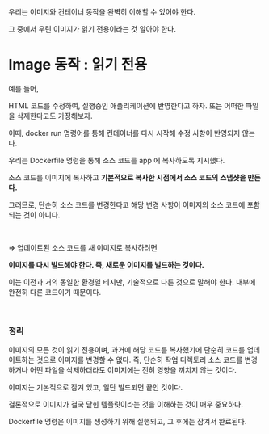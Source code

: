 
우리는 이미지와 컨테이너 동작을 완벽히 이해할 수 있어야 한다.

그 중에서 우린 이미지가 읽기 전용이라는 것 알아야 한다.

# Image 동작 : 읽기 전용

예를 들어,

HTML 코드를 수정하여, 실행중인 애플리케이션에 반영한다고 하자. 또는 어떠한 파일을 삭제한다고도 가정해보자.

이때,  docker run 명령어를 통해 컨테이너를 다시 시작해 수정 사항이 반영되지 않는다.

우리는 Dockerfile 명령을 통해 소스 코드를  app 에 복사하도록 지시했다.

소스 코드를 이미지에 복사하고 **기본적으로 복사한 시점에서 소스 코드의 스냅샷을 만든다.**

그러므로, 단순히 소스 코드를 변경한다고 해당 변경 사항이 이미지의 소스 코드에 포함되는 것이 아니다.

<br>

⇒ 업데이트된 소스 코드를 새 이미지로 복사하려면

**이미지를 다시 빌드해야 한다. 즉, 새로운 이미지를 빌드하는 것이다.**

이는 이전과 거의 동일한 환경일 테지만, 기술적으로 다른 것으로 말해야 한다. 내부에 완전히 다른 코드이기 때문이다.

<br>

### 정리

이미지의 모든 것이 읽기 전용이며, 과거에 해당 코드를 복사했기에 단순히 코드를 업데이트하는 것으로 이미지를 변경할 수 없다.
즉, 단순히 작업 디렉토리 소스 코드를 변경하거나 어떤 파일을 삭제하더라도 이미지에는 전혀 영향을 끼치지 않는 것이다.

이미지는 기본적으로 잠겨 있고, 일단 빌드되면 끝인 것이다.

결론적으로 이미지가 결국 닫힌 템플릿이라는 것을 이해하는 것이 매우 중요하다.

Dockerfile 명령은 이미지를 생성하기 위해 실행되고, 그 후에는 잠겨서 완료된다.
